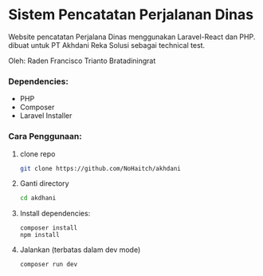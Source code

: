 # Sistem Pencatatan Perjalanan Dinas

Website pencatatan Perjalana Dinas menggunakan Laravel-React dan PHP.  
dibuat untuk PT Akhdani Reka Solusi sebagai technical test.

Oleh: Raden Francisco Trianto Bratadiningrat

### Dependencies:

- PHP
- Composer
- Laravel Installer

### Cara Penggunaan:

1. clone repo

    ```sh
    git clone https://github.com/NoHaitch/akhdani
    ```

2. Ganti directory

    ```sh
    cd akdhani
    ```

3. Install dependencies:

    ```
    composer install
    npm install
    ```

4. Jalankan (terbatas dalam dev mode)
    ```sh
    composer run dev
    ```
